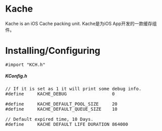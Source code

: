 Kache
=============
Kache is an iOS Cache packing unit.
Kache是为iOS App开发的一款缓存组件。

Installing/Configuring
======================

<pre>
#import "KCH.h"
</pre>

##### *KConfig.h*
<pre>
// If it is set as 1 it will print some debug info.
#define     KACHE_DEBUG                 0

#define     KACHE_DEFAULT_POOL_SIZE     20
#define     KACHE_DEFAULT_QUEUE_SIZE    10

// Default expired time, 10 Days.
#define     KACHE_DEFAULT_LIFE_DURATION 864000
</pre>

